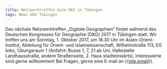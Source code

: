```yaml
---
title: Netzwerktreffen beim DKG in Tübingen
tags: News DKG Tübingen
---
```


Das nächste Netzwerktreffen „Digitale Geographien“ findet während des Deutschen Kongresses für Geographie (DKG) 2017 
in Tübingen statt. Wir treffen uns am Sonntag, 1. Oktober 2017, um 18.30 Uhr im Asien-Orient-Institut, Abteilung für 
Orient- und Islamwissenschaft, Wilhelmstraße 113, EG links, Übungsraum 1 (Anfahrt: Busse 1, 7, 21 ab Uni, Haltestelle 
Landhausstraße, andere Straßenseite, 2. Haus stadteinwärts). Interessierte sind gerne willkommen!
Bei Fragen, gerne eine E-mail an [{{site.email}}]({{site.email}}).
